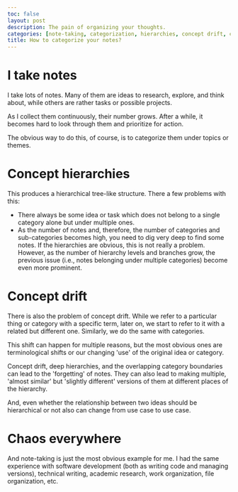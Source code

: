 ```yaml
---
toc: false
layout: post
description: The pain of organizing your thoughts.
categories: [note-taking, categorization, hierarchies, concept drift, chaos & order]
title: How to categorize your notes? 
---
```

# I take notes

I take lots of notes. Many of them are ideas to research, explore, and think about, while others are rather tasks or possible projects.

As I collect them continuously, their number grows. After a while, it becomes hard to look through them and prioritize for action.

The obvious way to do this, of course, is to categorize them under topics or themes.

# Concept hierarchies

This produces a hierarchical tree-like structure. There a few problems with this:

- There always be some idea or task which does not belong to a single category alone but under multiple ones.
- As the number of notes and, therefore, the number of categories and sub-categories becomes high, you need to dig very deep to find some notes. If the hierarchies are obvious, this is not really a problem. However, as the number of hierarchy levels and branches grow, the previous issue (i.e., notes belonging under multiple categories) become even more prominent.

# Concept drift

There is also the problem of concept drift. While we refer to a particular thing or category with a specific term, later on, we start to refer to it with a related but different one. Similarly, we do the same with categories.

This shift can happen for multiple reasons, but the most obvious ones are terminological shifts or our changing 'use' of the original idea or category.

Concept drift, deep hierarchies, and the overlapping category boundaries can lead to the 'forgetting' of notes. They can also lead to making multiple, 'almost similar' but 'slightly different' versions of them at different places of the hierarchy.

And, even whether the relationship between two ideas should be hierarchical or not also can change from use case to use case.

# Chaos everywhere

And note-taking is just the most obvious example for me. I had the same experience with software development (both as writing code and managing versions), technical writing, academic research, work organization, file organization, etc.
